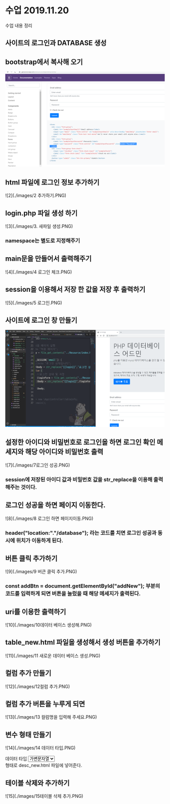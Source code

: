 # 수업 2019.11.20
수업 내용 정리

## 사이트의 로그인과 DATABASE 생성


## bootstrap에서 복사해 오기
![1](./images/1.PNG)

## html 파일에 로그인 정보 추가하기
![2](./images/2 추가하기.PNG)

## login.php 파일 생성 하기
![3](./images/3. 새파일 생성.PNG)

### namespace는 별도로 지정해주기

## main문을 만들어서 출력해주기
![4](./images/4 로그인 체크.PNG)

## session을 이용해서 저장 한 값을 저장 후 출력하기
![5](./images/5 로그인.PNG)

## 사이트에 로그인 창 만들기
![6](./images/6로그인창.PNG)

## 설정한 아이디와 비밀번호로 로그인을 하면 로그인 확인 메세지와 해당 아이디와 비밀번호 출력
![7](./images/7로그인 성공.PNG)
### session에 저장된 아이디 값과 비밀번호 값을 str_replace을 이용해 출력해주는 것이다.

## 로그인 성공을 하면 페이지 이동한다.
![8](./images/8 로그인 하면 페이지이동.PNG)
### header("location:"."/database"); 라는 코드를 치면 로그인 성공과 동시에 위치가 이동하게 된다.

## 버튼 클릭 추가하기
![9](./images/9 버큰 클릭 추가.PNG)
### const addBtn = document.getElementById("addNew"); 부분의 코드를 입력하게 되면 버튼을 눌렀을 때 해당 메세지가 출력된다.

## uri를 이용한 출력하기
![10](./images/10데이터 베이스 생성해.PNG)

## table_new.html 파일을 생성해서 생성 버튼을 추가하기
![11](./images/11 새로운 데이터 베이스 생성.PNG)

## 컬럼 추가 만들기
![12](./images/12컬럼 추가.PNG)

## 컬럼  추가 버튼을 누루게 되면
![13](./images/13 컬럼명을 입력해 주세요.PNG)

## 변수 형태 만들기
![14](./images/14 데이터 타입.PNG)
<div class="form-group">
                      <label for="fieldtype">데이터 타입</label>
                      <select name="fieldtype" class="custom-select my-1 mr-sm-2" id="inlineFormCustomSelectPref">
                          <option value="varchar(255)"selected>가변문자열</option>
                          <option value="int(11)">정수값</option>
                          <option value="text">텍스트값</option>
                          <option value="datetime">날짜시간</option>
                      </select>   
                  </div> 형태로 desc_new.html 파일에 넣어준다.

## 테이블 삭제와 추가하기
![15](./images/15테이블 삭제 추가.PNG)



